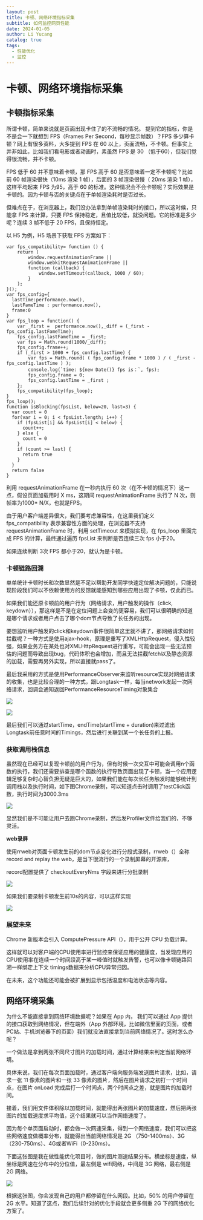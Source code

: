```yaml
---
layout: post
title: 卡顿、网络环境指标采集
subtitle: 如何监控网页性能
date: 2024-01-05
author: Li Yucang
catalog: true
tags:
  - 性能优化
  - 监控
---
```


# 卡顿、网络环境指标采集

## 卡顿指标采集

所谓卡顿，简单来说就是页面出现卡住了的不流畅的情况。 提到它的指标，你是不是会一下就想到 FPS（Frames Per Second，每秒显示帧数）？FPS 多少算卡顿？网上有很多资料，大多提到 FPS 在 60 以上，页面流畅，不卡顿。但事实上并非如此，比如我们看电影或者动画时，素虽然 FPS 是 30 （低于60），但我们觉得很流畅，并不卡顿。

FPS 低于 60 并不意味着卡顿，那 FPS 高于 60 是否意味着一定不卡顿呢？比如前 60 帧渲染很快（10ms 渲染 1 帧），后面的 3 帧渲染很慢（ 20ms 渲染 1 帧），这样平均起来 FPS 为95，高于 60 的标准。这种情况会不会卡顿呢？实际效果是卡顿的。因为卡顿与否的关键点在于单帧渲染耗时是否过长。

但难点在于，在浏览器上，我们没办法拿到单帧渲染耗时的接口，所以这时候，只能拿 FPS 来计算，只要 FPS 保持稳定，且值比较低，就没问题。它的标准是多少呢？连续 3 帧不低于 20 FPS，且保持恒定。

以 H5 为例，H5 场景下获取 FPS 方案如下：

```
var fps_compatibility= function () {
    return (
        window.requestAnimationFrame ||
        window.webkitRequestAnimationFrame ||
        function (callback) {
            window.setTimeout(callback, 1000 / 60);
        }
    );
}();
var fps_config={
  lastTime:performance.now(),
  lastFameTime : performance.now(),
  frame:0
}
var fps_loop = function() {
    var _first =  performance.now(),_diff = (_first - fps_config.lastFameTime);
    fps_config.lastFameTime = _first;
    var fps = Math.round(1000/_diff);
    fps_config.frame++;
    if (_first > 1000 + fps_config.lastTime) {
        var fps = Math.round( ( fps_config.frame * 1000 ) / ( _first - fps_config.lastTime ) );
        console.log(`time: ${new Date()} fps is：`, fps);
        fps_config.frame = 0;    
        fps_config.lastTime = _first ;    
    };           
    fps_compatibility(fps_loop);   
}
fps_loop();
function isBlocking(fpsList, below=20, last=3) {
  var count = 0
  for(var i = 0; i < fpsList.length; i++) {
    if (fpsList[i] && fpsList[i] < below) {
      count++;
    } else {
      count = 0
    }
    if (count >= last) {
      return true
    }
  }
  return false
}
```

利用 requestAnimationFrame 在一秒内执行 60 次（在不卡顿的情况下）这一点，假设页面加载用时 X ms，这期间 requestAnimationFrame 执行了 N 次，则帧率为1000* N/X，也就是FPS。

由于用户客户端差异很大，我们要考虑兼容性，在这里我们定义 fps_compatibility 表示兼容性方面的处理，在浏览器不支持 requestAnimationFrame 时，利用 setTimeout 来模拟实现，在 fps_loop 里面完成 FPS 的计算，最终通过遍历 fpsList 来判断是否连续三次 fps 小于20。

如果连续判断 3次 FPS 都小于20，就认为是卡顿。

### 卡顿链路回溯

单单统计卡顿时长和次数显然是不足以帮助开发同学快速定位解决问题的，只能说现阶段我们可以不依赖使用方的反馈就能感知到哪些应用出现了卡顿，仅此而已。

如果我们能还原卡顿前的用户行为（网络请求，用户触发的操作（click, keydown）），那这样是不是在定位问题上会变的更容易，我们可以很明确的知道是哪个请求或者用户点击了哪个dom节点导致了长任务的出现。

要想监听用户触发的click和keydown事件很简单这里就不讲了，那网络请求如何拦截呢？一种方式是使用ajax-hook，原理是重写了XMLHttpRequest，侵入性较强，如果业务方在某处也对XMLHttpRequest进行重写，可能会出现一些无法预估的问题而导致出现bug，代码体积也会增加，而且无法拦截fetch以及静态资源的加载，需要再另外实现，所以直接就pass了。

最后我采用的方式是使用PerformanceObserver来监听resource实现对网络请求的收集，也是比较合理的一种方式，跟Longtask一样，每当network发起一次网络请求，回调会通知返回PerformanceResourceTiming对象集合


![](/img/localBlog/WX20240105-185450.png)


![](/img/localBlog/WX20240105-185516.png)


最后我们可以通过startTime，endTime(startTime + duration)来过滤出Longtask前任意时间的Timings，然后进行关联到某一个长任务的上报。

### 获取调用栈信息

虽然现在已经可以复现卡顿前的用户行为，但有时候一次交互中可能会调用n个函数的执行，我们还需要排查是哪个函数的执行导致页面出现了卡顿，当一个应用逻辑足够复杂时心智负担无疑是巨大的，如果我们能在每次长任务触发时能够统计到调用栈以及执行时间，如下图Chrome录制，可以知道点击时调用了testClick函数，执行时间为3000.3ms

![](/img/localBlog/WX20240105-185708.png)

显然我们是不可能让用户去跑Chrome录制，然后发Profiler文件给我们的，不够灵活。

**web录屏**

使用rrweb对页面卡顿发生前的dom节点变化进行分段式录制，rrweb（）全称 record and replay the web，是当下很流行的一个录制屏幕的开源库，

record配置提供了 checkoutEveryNms 字段来进行分批录制

![](/img/localBlog/WX20240105-185850.png)

如果我们要录制卡顿发生前10s的内容，可以这样实现

![](/img/localBlog/WX20240105-185958.png)

### 展望未来

Chrome 新版本会引入 ComputePressure API（），用于公开 CPU 负载计算。

这样就可以对客户端的CPU使用率进行监控来保证应用的健康度，当发现应用的CPU使用率在连续一个时间段高于某一峰值时就触发告警，也可以像卡顿链路回溯一样绑定上下文 timings数据来分析CPU异常归因。

在未来，这个功能还可能会被扩展到显示包括温度和电池状态等内容。

## 网络环境采集

为什么不能直接拿到网络环境数据呢？如果在 App 内， 我们可以通过 App 提供的接口获取到网络情况，但在端外（App 外部环境，比如微信里面的页面，或者PC站、手机浏览器下的页面）我们就没法直接拿到当前网络情况了。这时怎么办呢？

一个做法是拿到两张不同尺寸图片的加载时间，通过计算结果来判定当前网络环境。

具体来说，我们在每次页面加载时，通过客户端向服务端发送图片请求，比如，请求一张 11 像素的图片和一张 33 像素的图片，然后在图片请求之初打一个时间点，在图片 onLoad 完成后打一个时间点，两个时间点之差，就是图片的加载时间。

接着，我们用文件体积除以加载时间，就能得出两张图片的加载速度，然后把两张图片的加载速度求平均值，这个结果就可以当作网络速度了。

因为每个单页面启动时，都会做一次网速采集，得到一个网络速度，我们可以把这些网络速度做概率分布，就能得出当前网络情况是 2G （750-1400ms）、3G （230-750ms）、4G或者WiFi（0-230ms）。

下面这张图是我在做性能优化项目时，做的图片测速结果分布。横坐标是速度，纵坐标是网速在分布中的分位值，最左侧是 wifi网络，中间是 3G 网络，最右侧是 2G 网络。

![](/img/localBlog/CioPOWBB3_uAM53JAABIZ7HhMWA539.png)

根据这张图，你会发现自己的用户都停留在什么网段。比如，50% 的用户停留在 2G 水平。知道了这点，我们后续针对的优化手段就会更多侧重 2G 下的网络优化方案了。

